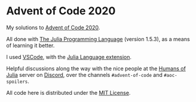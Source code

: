 # Advent of Code 2020

My solutions to [Advent of Code 2020](https://adventofcode.com/2020).

All done with [The Julia Programming Language](https://julialang.org/) (version 1.5.3), as a means of learning it better.

I used [VSCode](https://code.visualstudio.com), with the [Julia Language extension](https://marketplace.visualstudio.com/items?itemName=julialang.language-julia).

Helpful discussions along the way with the nice people at the [Humans of Julia](https://discord.com/invite/C5h9D4j) server on [Discord](https://discord.com), over the channels `#advent-of-code` and `#aoc-spoilers`.

All code here is distributed under the [MIT License](LICENSE).
